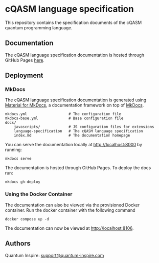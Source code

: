 # cQASM language specification

This repository contains the specification documents of the cQASM quantum programming language. 


## Documentation

The cQASM language specification documentation is hosted through GitHub Pages [here](https://qutech-delft.github.io/cQASM-spec/).


## Deployment

### MkDocs

The cQASM language specification documentation is generated using [Material for MkDocs](https://squidfunk.github.io/mkdocs-material/),
a documentation framework on top of [MkDocs](https://www.mkdocs.org).

    mkdocs.yml                   # The configuration file
    mkdocs-base.yml              # Base configuration file
    docs/
        javascripts/             # JS configuration files for extensions
        language-specification   # The cQASM language specification
        index.md                 # The documentation homepage

You can serve the documentation locally at <http://localhost:8000> by running:

```shell
mkdocs serve
```

The documentation is hosted through GitHub Pages. To deploy the docs run:

```shell
mkdocs gh-deploy
```

### Using the Docker Container

The documentation can also be viewed via the provisioned Docker container.
Run the docker container with the following command

```shell
docker compose up -d
```

The documentation can now be viewed at <http://localhost:8106>.


## Authors

Quantum Inspire: [support@quantum-inspire.com](mailto:"support@quantum-inspire.com")